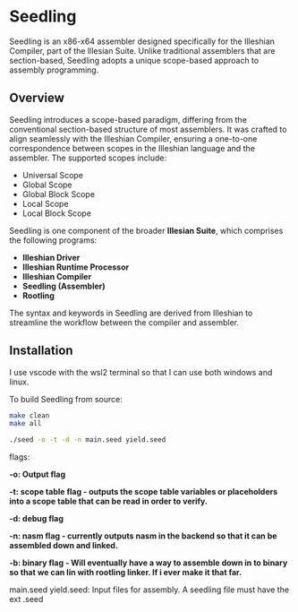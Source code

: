 # Seedling

Seedling is an x86-x64 assembler designed specifically for the Illeshian Compiler, part of the Illesian Suite. Unlike traditional assemblers that are section-based, Seedling adopts a unique scope-based approach to assembly programming.

## Overview

Seedling introduces a scope-based paradigm, differing from the conventional section-based structure of most assemblers. It was crafted to align seamlessly with the Illeshian Compiler, ensuring a one-to-one correspondence between scopes in the Illeshian language and the assembler. The supported scopes include:

- Universal Scope
- Global Scope
- Global Block Scope
- Local Scope
- Local Block Scope

Seedling is one component of the broader **Illesian Suite**, which comprises the following programs:
- **Illeshian Driver**
- **Illeshian Runtime Processor**
- **Illeshian Compiler**
- **Seedling (Assembler)**
- **Rootling**

The syntax and keywords in Seedling are derived from Illeshian to streamline the workflow between the compiler and assembler.

## Installation

I use vscode with the wsl2 terminal so that I can use both windows and linux.

To build Seedling from source:

```bash
make clean
make all

./seed -o -t -d -n main.seed yield.seed
```

flags:

**-o: Output flag** 

**-t: scope table flag - outputs the scope table variables or placeholders into a scope table that can be read in order to verify.**

**-d: debug flag**

**-n: nasm flag - currently outputs nasm in the backend so that it can be assembled down and linked.**

**-b: binary flag - Will eventually have a way to assemble down in to binary so that we can lin with rootling linker. If i ever make it that far.**

main.seed yield.seed: Input files for assembly. A seedling file must have the ext .seed



